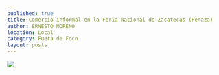 ```yaml
---
published: true
title: Comercio informal en la Feria Nacional de Zacatecas (Fenaza)
author: ERNESTO MORENO
location: Local
category: Fuera de Foco
layout: posts
---
```


![](http://i.imgur.com/wyeBNWZm.jpg)
